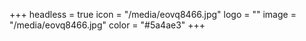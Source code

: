 +++
headless = true
icon = "/media/eovq8466.jpg"
logo = ""
image = "/media/eovq8466.jpg"
color = "#5a4ae3"
+++
